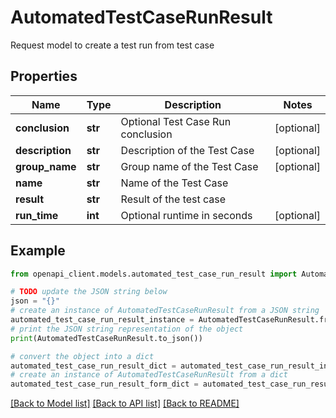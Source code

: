 # AutomatedTestCaseRunResult

Request model to create a test run from test case

## Properties

Name | Type | Description | Notes
------------ | ------------- | ------------- | -------------
**conclusion** | **str** | Optional Test Case Run conclusion | [optional] 
**description** | **str** | Description of the Test Case | [optional] 
**group_name** | **str** | Group name of the Test Case | [optional] 
**name** | **str** | Name of the Test Case | 
**result** | **str** | Result of the test case | 
**run_time** | **int** | Optional runtime in seconds | [optional] 

## Example

```python
from openapi_client.models.automated_test_case_run_result import AutomatedTestCaseRunResult

# TODO update the JSON string below
json = "{}"
# create an instance of AutomatedTestCaseRunResult from a JSON string
automated_test_case_run_result_instance = AutomatedTestCaseRunResult.from_json(json)
# print the JSON string representation of the object
print(AutomatedTestCaseRunResult.to_json())

# convert the object into a dict
automated_test_case_run_result_dict = automated_test_case_run_result_instance.to_dict()
# create an instance of AutomatedTestCaseRunResult from a dict
automated_test_case_run_result_form_dict = automated_test_case_run_result.from_dict(automated_test_case_run_result_dict)
```
[[Back to Model list]](../README.md#documentation-for-models) [[Back to API list]](../README.md#documentation-for-api-endpoints) [[Back to README]](../README.md)


